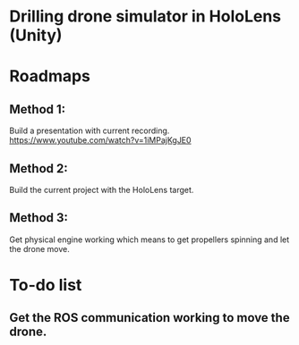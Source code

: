 # Drilling drone simulator in HoloLens (Unity)

# Roadmaps
## Method 1:
Build a presentation with current recording.
https://www.youtube.com/watch?v=1iMPajKgJE0

## Method 2:
Build the current project with the HoloLens target.

## Method 3:
Get physical engine working which means to get propellers spinning and let the drone move.

# To-do list
## Get the ROS communication working to move the drone.

